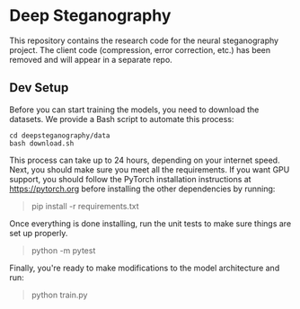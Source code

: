# Deep Steganography
This repository contains the research code for the neural steganography project. The 
client code (compression, error correction, etc.) has been removed and will appear 
in a separate repo.

## Dev Setup
Before you can start training the models, you need to download the datasets. We 
provide a Bash script to automate this process:

```
cd deepsteganography/data
bash download.sh
```

This process can take up to 24 hours, depending on your internet speed. Next, you
should make sure you meet all the requirements. If you want GPU support, you should
follow the PyTorch installation instructions at https://pytorch.org before installing
the other dependencies by running:

> pip install -r requirements.txt

Once everything is done installing, run the unit tests to make sure things are set 
up properly.

> python -m pytest

Finally, you're ready to make modifications to the model architecture and run:

> python train.py
